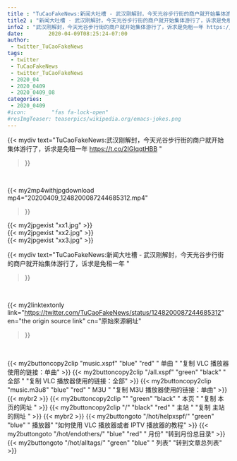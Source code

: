 ```yaml
---
title : "TuCaoFakeNews:新闻大吐槽 - 武汉刚解封，今天光谷步行街的商户就开始集体游行了，诉求是免租一年 "
title2 : "新闻大吐槽 - 武汉刚解封，今天光谷步行街的商户就开始集体游行了，诉求是免租一年 "
info2 : "武汉刚解封，今天光谷步行街的商户就开始集体游行了，诉求是免租一年 https://t.co/2IGlqqtHBB "
date:        2020-04-09T08:25:24-07:00
author:
 - twitter_TuCaoFakeNews
tags:
 - twitter
 - TuCaoFakeNews
 - twitter_TuCaoFakeNews
 - 2020_04
 - 2020_0409
 - 2020_0409_08
categories:
 - 2020_0409
#icon:        "fas fa-lock-open"
#resImgTeaser: teaserpics/wikipedia.org/emacs-jokes.png
---
```


{{< mydiv text="TuCaoFakeNews:武汉刚解封，今天光谷步行街的商户就开始集体游行了，诉求是免租一年 https://t.co/2IGlqqtHBB "
>}}
<br>


{{< my2mp4withjpgdownload mp4="20200409_1248200087244685312.mp4"
>}}

{{< my2jpgexist "xx1.jpg" >}}<br>
{{< my2jpgexist "xx2.jpg" >}}<br>
{{< my2jpgexist "xx3.jpg" >}}<br>



{{< mydiv text="TuCaoFakeNews:新闻大吐槽 - 武汉刚解封，今天光谷步行街的商户就开始集体游行了，诉求是免租一年 "
>}}
<br>

{{< my2linktextonly link="https://twitter.com/TuCaoFakeNews/status/1248200087244685312"
en="the origin source link" cn="原始來源網址"
>}}


<br>

{{< my2buttoncopy2clip "music.xspf"        "blue"   "red"    " 单曲 "  "复制 VLC 播放器使用的链接：单曲" >}} {{< my2buttoncopy2clip "/all.xspf"         "green"  "black"  " 全部 "  "复制 VLC 播放器使用的链接：全部" >}} {{< my2buttoncopy2clip "music.m3u8"        "blue"   "red"    " M3U  "    "复制 M3U 播放器使用的链接：单曲" >}} {{< mybr2 >}} {{< my2buttoncopy2clip ""                  "green"  "black"  " 本页 "    "复制 本页的网址 " >}} {{< my2buttoncopy2clip "/"                 "black"  "red"    " 主站 "    "复制 主站的网址 " >}} {{< mybr2 >}} {{< my2buttongoto      "/hot/helpxspf/"    "green"  "blue"   " 播放器" "如何使用 VLC 播放器或者 IPTV 播放器的教程" >}} {{< my2buttongoto      "/hot/endothers/"   "blue"   "red"    " 月份"   "转到月份总目录" >}} {{< my2buttongoto      "/hot/alltags/"     "green"  "blue"   " 列表"   "转到文章总列表" >}} 
